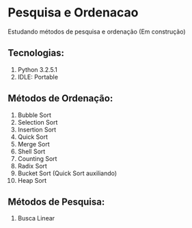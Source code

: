 # Pesquisa e Ordenacao
Estudando métodos de pesquisa e ordenação (Em construção)

## Tecnologias:
  1. Python 3.2.5.1
  2. IDLE: Portable
  
## Métodos de Ordenação:
1. Bubble Sort
2. Selection Sort
3. Insertion Sort
4. Quick Sort
5. Merge Sort
6. Shell Sort
7. Counting Sort
8. Radix Sort
9. Bucket Sort (Quick Sort auxiliando)
10. Heap Sort

## Métodos de Pesquisa:
1. Busca Linear
